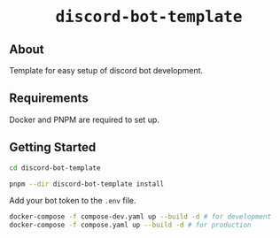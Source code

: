 <div align="center">
<samp>

# discord-bot-template

</samp>
</div>

## About

Template for easy setup of discord bot development.

## Requirements

Docker and PNPM are required to set up.

## Getting Started

```bash
cd discord-bot-template
```

```bash
pnpm --dir discord-bot-template install
```

Add your bot token to the `.env` file.

```bash
docker-compose -f compose-dev.yaml up --build -d # for development
docker-compose -f compose.yaml up --build -d # for production
```
